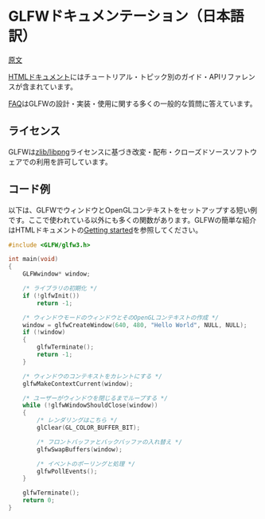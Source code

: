 # GLFWドキュメンテーション（日本語訳）

[原文](https://www.glfw.org)

[HTMLドキュメント](https://www.glfw.org/docs/latest/)にはチュートリアル・トピック別のガイド・APIリファレンスが含まれています。

[FAQ](https://www.glfw.org/faq.html)はGLFWの設計・実装・使用に関する多くの一般的な質問に答えています。

## ライセンス

GLFWは[zlib/libpng](https://www.glfw.org/license.html)ライセンスに基づき改変・配布・クローズドソースソフトウェアでの利用を許可しています。

## コード例

以下は、GLFWでウィンドウとOpenGLコンテキストをセットアップする短い例です。ここで使われている以外にも多くの関数があります。GLFWの簡単な紹介はHTMLドキュメントの[Getting started](https://www.glfw.org/docs/latest/quick.html)を参照してください。

```c
#include <GLFW/glfw3.h>

int main(void)
{
    GLFWwindow* window;

    /* ライブラリの初期化 */
    if (!glfwInit())
        return -1;

    /* ウィンドウモードのウィンドウとそのOpenGLコンテキストの作成 */
    window = glfwCreateWindow(640, 480, "Hello World", NULL, NULL);
    if (!window)
    {
        glfwTerminate();
        return -1;
    }

    /* ウィンドウのコンテキストをカレントにする */
    glfwMakeContextCurrent(window);

    /* ユーザーがウィンドウを閉じるまでループする */
    while (!glfwWindowShouldClose(window))
    {
        /* レンダリングはこちら */
        glClear(GL_COLOR_BUFFER_BIT);

        /* フロントバッファとバックバッファの入れ替え */
        glfwSwapBuffers(window);

        /* イベントのポーリングと処理 */
        glfwPollEvents();
    }

    glfwTerminate();
    return 0;
}
```